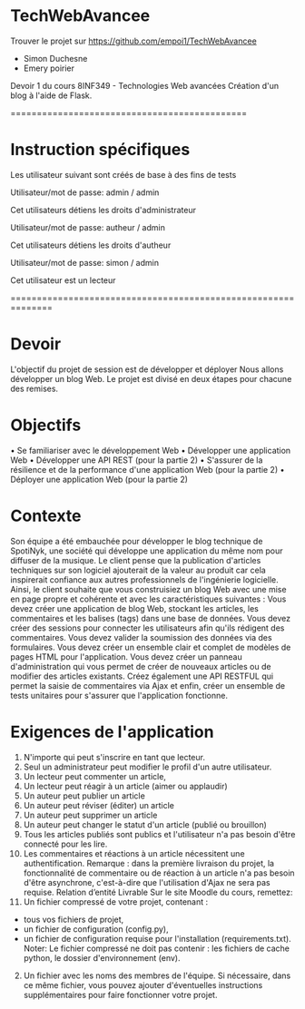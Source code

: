 # TechWebAvancee

Trouver le projet sur https://github.com/empoi1/TechWebAvancee

* Simon Duchesne
* Emery poirier

Devoir 1 du cours  8INF349 - Technologies Web avancées
Création d'un blog à l'aide de Flask.

=============================================
# Instruction spécifiques

Les utilisateur suivant sont créés de base à des fins de tests


Utilisateur/mot de passe: admin / admin

Cet utilisateurs détiens les droits d'administrateur

Utilisateur/mot de passe: autheur / admin
 
Cet utilisateurs détiens les droits d'autheur


Utilisateur/mot de passe: simon / admin

Cet utilisateur est un lecteur

==============================================================
# Devoir
L'objectif du projet de session est de développer et déployer Nous allons développer un blog Web.
Le projet est divisé en deux étapes pour chacune des remises.
# Objectifs
• Se familiariser avec le développement Web
• Développer une application Web
• Développer une API REST (pour la partie 2)
• S'assurer de la résilience et de la performance d'une application Web (pour la partie 2)
• Déployer une application Web (pour la partie 2)
# Contexte
Son équipe a été embauchée pour développer le blog technique de SpotiNyk, une société qui
développe une application du même nom pour diffuser de la musique. Le client pense que la
publication d'articles techniques sur son logiciel ajouterait de la valeur au produit car cela inspirerait
confiance aux autres professionnels de l'ingénierie logicielle.
Ainsi, le client souhaite que vous construisiez un blog Web avec une mise en page propre et
cohérente et avec les caractéristiques suivantes :
Vous devez créer une application de blog Web, stockant les articles, les commentaires et les balises
(tags) dans une base de données. Vous devez créer des sessions pour connecter les utilisateurs afin
qu'ils rédigent des commentaires. Vous devez valider la soumission des données via des formulaires.
Vous devez créer un ensemble clair et complet de modèles de pages HTML pour l'application. Vous
devez créer un panneau d'administration qui vous permet de créer de nouveaux articles ou de
modifier des articles existants. Créez également une API RESTFUL qui permet la saisie de
commentaires via Ajax et enfin, créer un ensemble de tests unitaires pour s'assurer que l'application
fonctionne.
# Exigences de l'application
1) N'importe qui peut s'inscrire en tant que lecteur.
2) Seul un administrateur peut modifier le profil d'un autre utilisateur.
3) Un lecteur peut commenter un article,
4) Un lecteur peut réagir à un article (aimer ou applaudir)
5) Un auteur peut publier un article
6) Un auteur peut réviser (éditer) un article
7) Un auteur peut supprimer un article
8) Un auteur peut changer le statut d'un article (publié ou brouillon)
9) Tous les articles publiés sont publics et l'utilisateur n'a pas besoin d'être connecté pour les lire.
10) Les commentaires et réactions à un article nécessitent une authentification.
Remarque : dans la première livraison du projet, la fonctionnalité de commentaire ou de réaction à
un article n'a pas besoin d'être asynchrone, c'est-à-dire que l'utilisation d'Ajax ne sera pas requise.
Relation d’entité
Livrable
Sur le site Moodle du cours, remettez:
1) Un fichier compressé de votre projet, contenant :
- tous vos fichiers de projet,
- un fichier de configuration (config.py),
- un fichier de configuration requise pour l'installation (requirements.txt).
Noter: Le fichier compressé ne doit pas contenir : les fichiers de cache python, le dossier
d'environnement (env).
2) Un fichier avec les noms des membres de l'équipe. Si nécessaire, dans ce même fichier, vous
pouvez ajouter d'éventuelles instructions supplémentaires pour faire fonctionner votre projet.